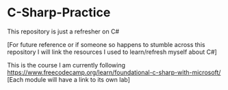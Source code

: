 # C-Sharp-Practice
This repository is just a refresher on C#

[For future reference or if someone so happens to stumble across this repository 
I will link the resources I used to learn/refresh myself about C#]

This is the course I am currently following
https://www.freecodecamp.org/learn/foundational-c-sharp-with-microsoft/
[Each module will have a link to its own lab]


